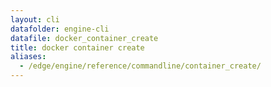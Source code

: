 ```yaml
---
layout: cli
datafolder: engine-cli
datafile: docker_container_create
title: docker container create
aliases:
  - /edge/engine/reference/commandline/container_create/
---
```

<!--
This page is automatically generated from Docker's source code. If you want to
suggest a change to the text that appears here, open a ticket or pull request
in the source repository on GitHub:

https://github.com/docker/cli
-->

